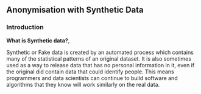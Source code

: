 ## Anonymisation with Synthetic Data

### Introduction

**What is Synthetic data?**, 

Synthetic or Fake data is created by an automated process which contains many of the statistical patterns of an original dataset. It is also sometimes used as a way to release data that has no personal information in it, even if the original did contain data that could identify people. This means programmers and data scientists can continue to build software and algorithms that they know will work similarly on the real data.